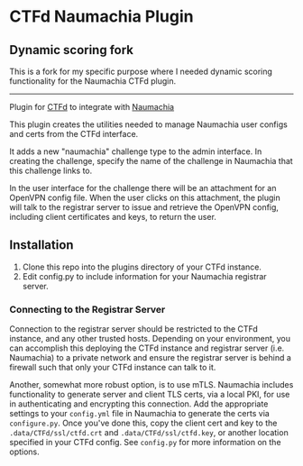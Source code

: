 # CTFd Naumachia Plugin

## Dynamic scoring fork

This is a fork for my specific purpose where I needed dynamic scoring functionality for the Naumachia CTFd plugin.

---

Plugin for [CTFd](https://github.com/ctfd/ctfd) to integrate with [Naumachia](https://github.com/nategraf/Naumachia)

This plugin creates the utilities needed to manage Naumachia user configs and certs from the CTFd
interface.

It adds a new "naumachia" challenge type to the admin interface. In creating the challenge, specify
the name of the challenge in Naumachia that this challenge links to.

In the user interface for the challenge there will be an attachment for an OpenVPN config file. When
the user clicks on this attachment, the plugin will talk to the registrar server to issue and
retrieve the OpenVPN config, including client certificates and keys, to return the user.


## Installation

1. Clone this repo into the plugins directory of your CTFd instance.
2. Edit config.py to include information for your Naumachia registrar server.

### Connecting to the Registrar Server

Connection to the registrar server should be restricted to the CTFd instance, and any other trusted
hosts. Depending on your environment, you can accomplish this deploying the CTFd instance and
registrar server (i.e. Naumachia) to a private network and ensure the registrar server is behind a
firewall such that only your CTFd instance can talk to it.

Another, somewhat more robust option, is to use mTLS. Naumachia includes functionality to generate
server and client TLS certs, via a local PKI, for use in authenticating and encrypting this connection.
Add the appropriate settings to your `config.yml` file in Naumachia to generate the certs via
`configure.py`. Once you've done this, copy the client cert and key to the `.data/CTFd/ssl/ctfd.crt`
and `.data/CTFd/ssl/ctfd.key`, or another location specified in your CTFd config. See `config.py`
for more information on the options.

